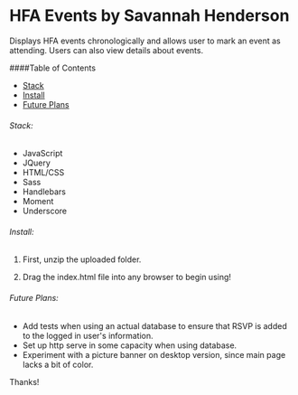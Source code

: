 HFA Events by Savannah Henderson
=========

Displays HFA events chronologically and allows user to mark an event as attending. Users can also view details about events.

####Table of Contents
- [Stack](#stack)
- [Install](#getting-started)
- [Future Plans](#future-plans)

###### Stack:

*	JavaScript
*	JQuery
*	HTML/CSS
* Sass
* Handlebars
* Moment
* Underscore

###### Install:

1) First, unzip the uploaded folder.

2) Drag the index.html file into any browser to begin using!


###### Future Plans:
* Add tests when using an actual database to ensure that RSVP is added to the logged in user's information.
* Set up http serve in some capacity when using database.
* Experiment with a picture banner on desktop version, since main page lacks a bit of color.


Thanks!
